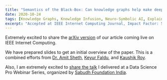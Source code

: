 ```yaml
---
title: "Semantics of the Black-Box: Can knowledge graphs help make deep learning systems more interpretable and explainable"
date: 2020-10-24
tags: [Knowledge Graphs, Knowledge Infusion, Neuro-Symbolic AI, Explainability, Interpretability, Black-Box, Deep Learning, Mental Healthcare, Education Technology]
excerpt: "Accepted at IEEE Internet Computing Journal, Impact Factor: 5.28 [link](https://www.scijournal.org/impact-factor-of-ieee-internet-comput.shtml)"
---
```


Extremely excited to share the [arXiv version](https://arxiv.org/abs/2010.08660) of our article coming live on IEEE Internet Computing. 

We have prepared slides to get an initial overview of the paper. This is a combined efforts from [Dr. Amit Sheth](https://www.linkedin.com/in/amitsheth/), [Keyur Faldu](https://www.linkedin.com/in/keyur-faldu-681b6633/), and [Kaushik Roy](https://www.linkedin.com/in/kaushik-roy-b8a323ab/). 

Also, I am extremely excited to [share the talk](https://www.youtube.com/watch?v=SPTHQFzw-b4&feature=emb_logo) I delivered at a Data Science Pro Webinar Series, organized by [Sabudh Foundation India](https://sabudh.org/sabudh-data-science-pro-2020-previous-webinar/).